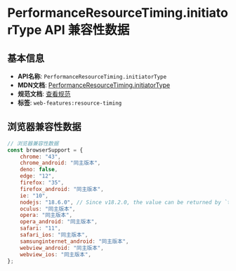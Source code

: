 # PerformanceResourceTiming.initiatorType API 兼容性数据

## 基本信息

- **API名称**: `PerformanceResourceTiming.initiatorType`
- **MDN文档**: [PerformanceResourceTiming.initiatorType](https://developer.mozilla.org/docs/Web/API/PerformanceResourceTiming/initiatorType)
- **规范文档**: [查看规范](https://w3c.github.io/resource-timing/#dom-performanceresourcetiming-initiatortype)
- **标签**: `web-features:resource-timing`

## 浏览器兼容性数据

```javascript
// 浏览器兼容性数据
const browserSupport = {
    chrome: "43",
    chrome_android: "同主版本",
    deno: false,
    edge: "12",
    firefox: "35",
    firefox_android: "同主版本",
    ie: "10",
    nodejs: "18.6.0", // Since v18.2.0, the value can be returned by `toJSON()`, but can not accessed via property getter.,
    oculus: "同主版本",
    opera: "同主版本",
    opera_android: "同主版本",
    safari: "11",
    safari_ios: "同主版本",
    samsunginternet_android: "同主版本",
    webview_android: "同主版本",
    webview_ios: "同主版本",
};

```

